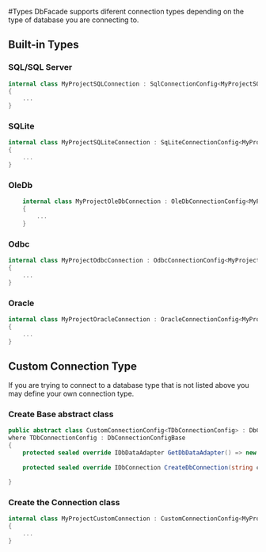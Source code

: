 ﻿#Types
DbFacade supports diferent connection types depending on the type of database you are connecting to.

## Built-in Types

### SQL/SQL Server
```csharp
internal class MyProjectSQLConnection : SqlConnectionConfig<MyProjectSQLConnection>
{
    ...
}
```

### SQLite
```csharp
internal class MyProjectSQLiteConnection : SqLiteConnectionConfig<MyProjectSQLiteConnection>
{
    ...
}
```

### OleDb
```csharp
    internal class MyProjectOleDbConnection : OleDbConnectionConfig<MyProjectOleDbConnection>
    {
        ...
    }
```

### Odbc
```csharp
internal class MyProjectOdbcConnection : OdbcConnectionConfig<MyProjectOdbcConnection>
{
    ...
}
```

### Oracle
```csharp
internal class MyProjectOracleConnection : OracleConnectionConfig<MyProjectOracleConnection>
{
    ...
}
```
## Custom Connection Type
If you are trying to connect to a database type that is not listed above you may define your own connection type.

### Create Base abstract class
```csharp
public abstract class CustomConnectionConfig<TDbConnectionConfig> : DbConnectionConfig
where TDbConnectionConfig : DbConnectionConfigBase 
{
    protected sealed override IDbDataAdapter GetDbDataAdapter() => new CustomDataAdapter();
    
    protected sealed override IDbConnection CreateDbConnection(string connectionString) => new CustomDbConnection(connectionString);

}
```

### Create the Connection class
```csharp
internal class MyProjectCustomConnection : CustomConnectionConfig<MyProjectCustomConnection>
{
    ...
}
```